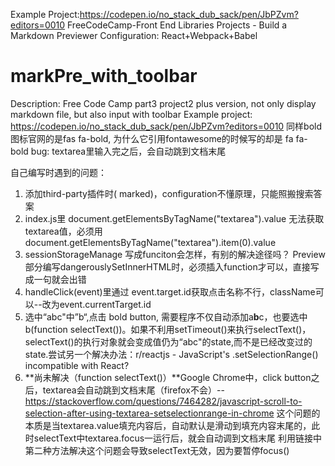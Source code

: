 Example Project:https://codepen.io/no_stack_dub_sack/pen/JbPZvm?editors=0010
FreeCodeCamp-Front End Libraries Projects - Build a Markdown Previewer
Configuration: React+Webpack+Babel

# markPre_with_toolbar
Description: Free Code Camp part3 project2 plus version, not only display markdown file, but also input with toolbar
Example project: https://codepen.io/no_stack_dub_sack/pen/JbPZvm?editors=0010
同样bold图标官网的是fas fa-bold, 为什么它引用fontawesome的时候写的却是 fa fa-bold
bug: textarea里输入完之后，会自动跳到文档末尾

自己编写时遇到的问题：
1. 添加third-party插件时( marked)，configuration不懂原理，只能照搬搜索答案
2. index.js里 document.getElementsByTagName("textarea").value 无法获取textarea值，必须用document.getElementsByTagName("textarea").item(0).value
3. sessionStorageManage 写成funciton会怎样，有别的解决途径吗？
Preview部分编写dangerouslySetInnerHTML时，必须插入function才可以，直接写成一句就会出错
4. handleClick(event)里通过 event.target.id获取点击名称不行，className可以--改为event.currentTarget.id
5. 选中“abc"中”b“,点击 bold button, 需要程序不仅自动添加a**b**c，也要选中b(function selectText())。如果不利用setTimeout()来执行selectText()，selectText()的执行对象就会变成值仍为“abc"的state,而不是已经改变过的state.尝试另一个解决办法：r/reactjs - JavaScript's .setSelectionRange() incompatible with React?
6. **尚未解决（function selectText()）**Google Chrome中，click button之后，textarea会自动跳到文档末尾（firefox不会）-- https://stackoverflow.com/questions/7464282/javascript-scroll-to-selection-after-using-textarea-setselectionrange-in-chrome   这个问题的本质是当textarea.value填充内容后，自动默认是滑动到填充内容末尾的，此时selectText中textarea.focus一运行后，就会自动调到文档末尾  利用链接中第二种方法解决这个问题会导致selectText无效，因为要暂停focus()

